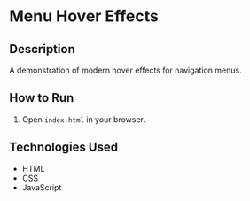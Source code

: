 
# Menu Hover Effects

## Description
A demonstration of modern hover effects for navigation menus.

## How to Run
1. Open `index.html` in your browser.

## Technologies Used
- HTML
- CSS
- JavaScript
